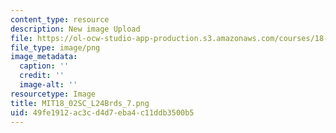 ```yaml
---
content_type: resource
description: New image Upload
file: https://ol-ocw-studio-app-production.s3.amazonaws.com/courses/18-02sc-multivariable-calculus-fall-2010/49fe1912ac3cd4d7eba4c11ddb3500b5_MIT18_02SC_L24Brds_7.png
file_type: image/png
image_metadata:
  caption: ''
  credit: ''
  image-alt: ''
resourcetype: Image
title: MIT18_02SC_L24Brds_7.png
uid: 49fe1912-ac3c-d4d7-eba4-c11ddb3500b5
---
```

